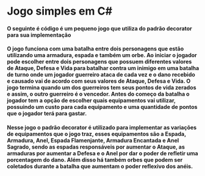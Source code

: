 # Jogo simples em C#

#### O seguinte é código é um pequeno jogo que utiliza do padrão decorator para sua implementação
#### O jogo funciona com uma batalha entre dois personagens que estão utilizando uma armadura, espada e também um orbe. Ao iniciar o jogador pode escolher entre dois personagens que possuem diferentes valores de Ataque, Defesa e Vida para batalhar contra um inimigo em uma batalha de turno onde um jogador guerreiro ataca de cada vez e o dano recebido e causado vai de acordo com seus valores de Ataque, Defesa e Vida. O jogo termina quando um dos guerreiros tem seus pontos de vida zerados e assim, o outro guerreiro é o vencedor. Antes do começo da batalha o jogador tem a opção de escolher quais equipamentos vai utilizar, possuindo um custo para cada equipamento e uma quantidade de pontos que o jogador terá para gastar.
#### Nesse jogo o padrão decorator é utilizado para implementar as variações de equipamentos que o jogo traz, esses equipamentos são a Espada, Armadura, Anel, Espada Flamenjante, Armadura Encantada e Anel Sagrado, sendo as espadas responsáveis por aumentar o Ataque, as armaduras por aumentar a Defesa e o Anel por dar o poder de refletir uma porcentagem do dano. Além disso há também orbes que podem ser coletados durante a batalha que aumentam o poder reflexivo dos anéis. 
